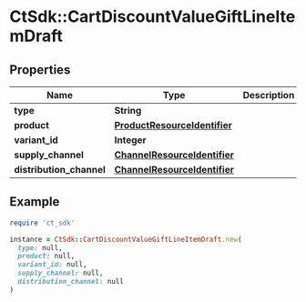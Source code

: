# CtSdk::CartDiscountValueGiftLineItemDraft

## Properties

| Name | Type | Description | Notes |
| ---- | ---- | ----------- | ----- |
| **type** | **String** |  |  |
| **product** | [**ProductResourceIdentifier**](ProductResourceIdentifier.md) |  | [optional] |
| **variant_id** | **Integer** |  | [optional] |
| **supply_channel** | [**ChannelResourceIdentifier**](ChannelResourceIdentifier.md) |  | [optional] |
| **distribution_channel** | [**ChannelResourceIdentifier**](ChannelResourceIdentifier.md) |  | [optional] |

## Example

```ruby
require 'ct_sdk'

instance = CtSdk::CartDiscountValueGiftLineItemDraft.new(
  type: null,
  product: null,
  variant_id: null,
  supply_channel: null,
  distribution_channel: null
)
```

